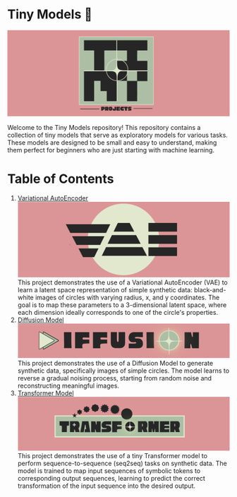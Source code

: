 # Tiny Models 🤏


![logo](./logos/tiny.png)


Welcome to the Tiny Models repository! This repository contains a collection of tiny models that serve as exploratory models for various tasks. These models are designed to be small and easy to understand, making them perfect for beginners who are just starting with machine learning.

# Table of Contents

1. [Variational AutoEncoder](https://github.com/Fer14/tiny_vae)
    ![logo](./logos/vae.png)
    This project demonstrates the use of a Variational AutoEncoder (VAE) to learn a latent space representation of simple synthetic data: black-and-white images of circles with varying radius, x, and y coordinates. The goal is to map these parameters to a 3-dimensional latent space, where each dimension ideally corresponds to one of the circle's properties.
2. [Diffusion Model](https://github.com/Fer14/tiny_diffusion)
    ![logo](./logos/diffusion.png)
    This project demonstrates the use of a Diffusion Model to generate synthetic data, specifically images of simple circles. The model learns to reverse a gradual noising process, starting from random noise and reconstructing meaningful images.
2. [Transformer Model](https://github.com/Fer14/tiny_transformer)
![logo](./logos/transformer.png)
This project demonstrates the use of a tiny Transformer model to perform sequence-to-sequence (seq2seq) tasks on synthetic data. The model is trained to map input sequences of symbolic tokens to corresponding output sequences, learning to predict the correct transformation of the input sequence into the desired output.